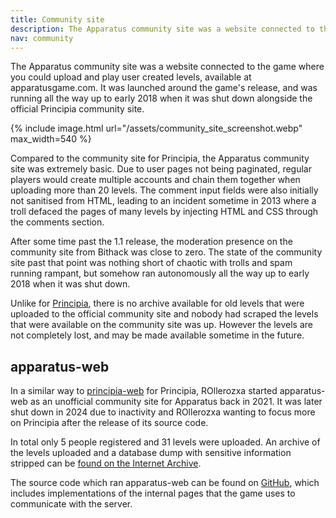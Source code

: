 ```yaml
---
title: Community site
description: The Apparatus community site was a website connected to the game where you could upload and play user created levels, available at apparatusgame.com. It was launched around the game's release, and was running all the way up to early 2018 when it was shut down alongside the official Principia community site.
nav: community
---
```


The Apparatus community site was a website connected to the game where you could upload and play user created levels, available at apparatusgame.com. It was launched around the game's release, and was running all the way up to early 2018 when it was shut down alongside the official Principia community site.

{% include image.html url="/assets/community_site_screenshot.webp" max_width=540 %}

Compared to the community site for Principia, the Apparatus community site was extremely basic. Due to user pages not being paginated, regular players would create multiple accounts and chain them together when uploading more than 20 levels. The comment input fields were also initially not sanitised from HTML, leading to an incident sometime in 2013 where a troll defaced the pages of many levels by injecting HTML and CSS through the comments section.

After some time past the 1.1 release, the moderation presence on the community site from Bithack was close to zero. The state of the community site past that point was nothing short of chaotic with trolls and spam running rampant, but somehow ran autonomously all the way up to early 2018 when it was shut down.

Unlike for [Principia](https://archive.principia-web.se), there is no archive available for old levels that were uploaded to the official community site and nobody had scraped the levels that were available on the community site was up. However the levels are not completely lost, and may be made available sometime in the future.

## apparatus-web
In a similar way to [principia-web](https://principia-web.se) for Principia, ROllerozxa started apparatus-web as an unofficial community site for Apparatus back in 2021. It was later shut down in 2024 due to inactivity and ROllerozxa wanting to focus more on Principia after the release of its source code.

In total only 5 people registered and 31 levels were uploaded. An archive of the levels uploaded and a database dump with sensitive information stripped can be [found on the Internet Archive](https://archive.org/details/apparatus-web-final).

The source code which ran apparatus-web can be found on [GitHub](https://github.com/rollerozxa/apparatus-web), which includes implementations of the internal pages that the game uses to communicate with the server.
